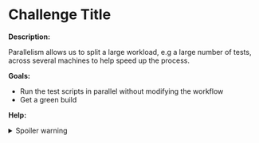 # Challenge Title

**Description:**

Parallelism allows us to split a large workload, e.g a large number of tests, across several machines to help speed up the process.

**Goals:**

- Run the test scripts in parallel without modifying the workflow
- Get a green build

**Help:**
<details>
  <summary>Spoiler warning</summary>
  * https://circleci.com/docs/2.0/parallelism-faster-jobs/#running-split-tests
</details>